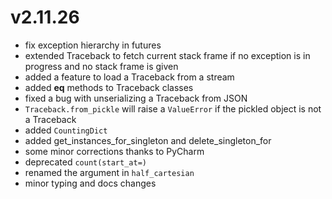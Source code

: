 # v2.11.26

* fix exception hierarchy in futures
* extended Traceback to fetch current stack frame if no exception is in progress and no stack frame is given
* added a feature to load a Traceback from a stream
* added __eq__ methods to Traceback classes
* fixed a bug with unserializing a Traceback from JSON
* `Traceback.from_pickle` will raise a `ValueError` if the pickled object is not a Traceback
* added `CountingDict`
* added get_instances_for_singleton and delete_singleton_for
* some minor corrections thanks to PyCharm
* deprecated `count(start_at=)`
* renamed the argument in `half_cartesian`
* minor typing and docs changes
